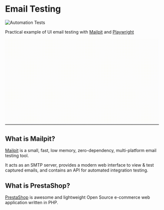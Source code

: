 # Email Testing

![Automation Tests](https://github.com/marko-simic/testing-email/actions/workflows/playwright.yml/badge.svg)

Practical example of UI email testing with [Mailpit](https://github.com/axllent/mailpit) and [Playwright](https://playwright.dev)

![Video of test execution](video.gif)

## What is Mailpit?

[Mailpit](https://github.com/axllent/mailpit) is a small, fast, low memory, zero-dependency, multi-platform email testing tool.

It acts as an SMTP server, provides a modern web interface to view & test captured emails, and contains an API for automated integration testing.

## What is PrestaShop?

[PrestaShop](https://github.com/PrestaShop/PrestaShop)
is awesome and lightweight Open Source e-commerce web application written in PHP.
